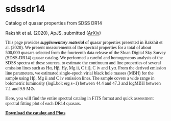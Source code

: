 # sdssdr14

Catalog of quasar properties from SDSS DR14

<!-- wp:paragraph -->
<p>Rakshit et al. (2020), ApJS, submitted (<a href="https://arxiv.org/pdf/1910.10395.pdf">ArXiv</a>)</p>
<!-- /wp:paragraph -->

<!-- wp:paragraph -->
<p><font face="Times New Roman, Times, serif">This page provides <em><strong>supplementary material</strong></em> of quasar properties presented in Rakshit et al. (2020). We present measurements of the spectral properties for a total of about 500,000 quasars selected from the fourteenth data release of the Sloan Digital Sky Survey (SDSS-DR14) quasar catalog. We performed a careful and homogeneous analysis of the SDSS spectra of these sources, to estimate the continuum and line properties of several emission lines such as Hα, Hβ, Hγ, Mg ii, C iii], C iv and Lyα. From the derived emission line parameters, we estimated single-epoch virial black hole masses (MBH) for the sample using Hβ, Mg ii and C iv emission lines. The sample covers a wide range in bolometric luminosity (logLbol; erg s−1) between 44.4 and 47.3 and logMBH between 7.1 and 9.9 M⊙. </font></p>
<!-- /wp:paragraph -->

<!-- wp:paragraph -->
<p><font face="Times New Roman, Times, serif">Here, you will find the entire spectral catalog in FITS format and quick assessment spectral fitting plot of each DR14 quasars. </font></p>
<!-- /wp:paragraph -->

<!-- wp:paragraph {"fontSize":"larger"} -->
<p class="has-larger-font-size"><font face="Times New Roman, Times, serif"><font face="Times New Roman, Times, serif"><strong><a href="https://seafile.utu.fi/d/9866433c200743119e92/">Download the catalog and Plots</a> &nbsp;</strong>&nbsp;</font></font></p>
<!-- /wp:paragraph -->
